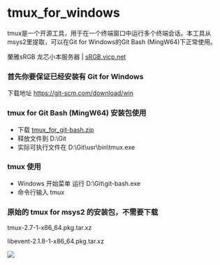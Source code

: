 # tmux_for_windows
tmux是一个开源工具，用于在一个终端窗口中运行多个终端会话。本工具从msys2里提取，可以在Git for Windows的Git Bash (MingW64)下正常使用。

蘭雅sRGB 龙芯小本服务器 | [sRGB.vicp.net](http://sRGB.vicp.net)

### 首先你要保证已经安装有 Git for Windows
下载地址 https://git-scm.com/download/win

### tmux for Git Bash (MingW64) 安装包使用
- 下载  [tmux_for_git-bash.zip](https://github.com/hongwenjun/tmux_for_windows/raw/master/tmux_for_git-bash.zip)
- 释放文件到 D:\Git
- 实际可执行文件在 D:\Git\usr\bin\tmux.exe
### tmux 使用
- Windows 开始菜单 运行 D:\Git\git-bash.exe
- 命令行输入 tmux

### 原始的 tmux for msys2 的安装包，不需要下载
  tmux-2.7-1-x86_64.pkg.tar.xz
  
  libevent-2.1.8-1-x86_64.pkg.tar.xz

![](https://raw.githubusercontent.com/hongwenjun/tmux_for_windows/master/tmux_for_windows.png)


